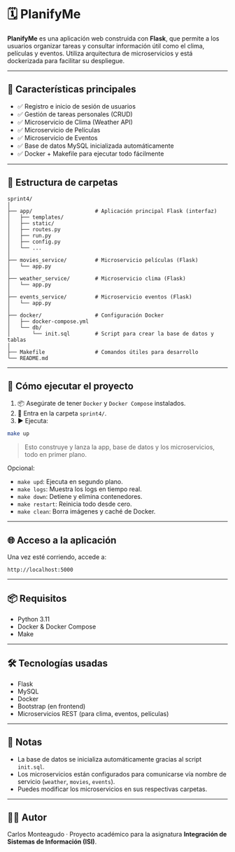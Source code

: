 
# 🗓️ PlanifyMe

**PlanifyMe** es una aplicación web construida con **Flask**, que permite a los usuarios organizar tareas y consultar información útil como el clima, películas y eventos. Utiliza arquitectura de microservicios y está dockerizada para facilitar su despliegue.

---

## 🚀 Características principales

- ✅ Registro e inicio de sesión de usuarios
- ✅ Gestión de tareas personales (CRUD)
- ✅ Microservicio de Clima (Weather API)
- ✅ Microservicio de Películas
- ✅ Microservicio de Eventos
- ✅ Base de datos MySQL inicializada automáticamente
- ✅ Docker + Makefile para ejecutar todo fácilmente

---

## 🧱 Estructura de carpetas

```
sprint4/
│
├── app/                    # Aplicación principal Flask (interfaz)
│   ├── templates/
│   ├── static/
│   ├── routes.py
│   ├── run.py
│   ├── config.py
│   └── ...
│
├── movies_service/         # Microservicio películas (Flask)
│   └── app.py
│
├── weather_service/        # Microservicio clima (Flask)
│   └── app.py
│
├── events_service/         # Microservicio eventos (Flask)
│   └── app.py
│
├── docker/                 # Configuración Docker
│   ├── docker-compose.yml
│   └── db/
│       └── init.sql        # Script para crear la base de datos y tablas
│
├── Makefile                # Comandos útiles para desarrollo
└── README.md
```

---

## 🐳 Cómo ejecutar el proyecto

1. 📦 Asegúrate de tener `Docker` y `Docker Compose` instalados.
2. 📁 Entra en la carpeta `sprint4/`.
3. ▶️ Ejecuta:

```bash
make up
```

> Esto construye y lanza la app, base de datos y los microservicios, todo en primer plano.

Opcional:

- `make upd`: Ejecuta en segundo plano.
- `make logs`: Muestra los logs en tiempo real.
- `make down`: Detiene y elimina contenedores.
- `make restart`: Reinicia todo desde cero.
- `make clean`: Borra imágenes y caché de Docker.

---

## 🌐 Acceso a la aplicación

Una vez esté corriendo, accede a:

```
http://localhost:5000
```

---

## 📦 Requisitos

- Python 3.11
- Docker & Docker Compose
- Make

---

## 🛠️ Tecnologías usadas

- Flask
- MySQL
- Docker
- Bootstrap (en frontend)
- Microservicios REST (para clima, eventos, películas)

---

## 📌 Notas

- La base de datos se inicializa automáticamente gracias al script `init.sql`.
- Los microservicios están configurados para comunicarse vía nombre de servicio (`weather`, `movies`, `events`).
- Puedes modificar los microservicios en sus respectivas carpetas.

---

## 👨‍💻 Autor

Carlos Monteagudo · Proyecto académico para la asignatura **Integración de Sistemas de Información (ISI)**.
